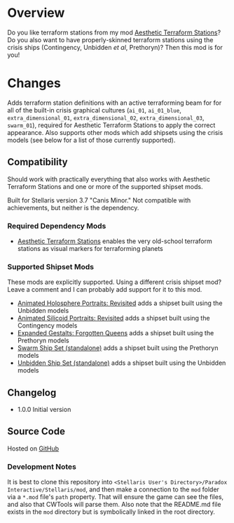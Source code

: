# Overview

Do you like terraform stations from my mod [Aesthetic Terraform Stations](https://steamcommunity.com/sharedfiles/filedetails/?id=2622411084)?  Do you also want to have properly-skinned terraform stations using the crisis ships (Contingency, Unbidden _et al_, Prethoryn)?  Then this mod is for you!

# Changes

Adds terraform station definitions with an active terraforming beam for for all of the built-in crisis graphical cultures (`ai_01`, `ai_01_blue`, `extra_dimensional_01`, `extra_dimensional_02`, `extra_dimensional_03`, `swarm_01`), required for Aesthetic Terraform Stations to apply the correct appearance.  Also supports other mods which add shipsets using the crisis models (see below for a list of those currently supported).

## Compatibility

Should work with practically everything that also works with Aesthetic Terraform Stations and one or more of the supported shipset mods.

Built for Stellaris version 3.7 "Canis Minor."  Not compatible with achievements, but neither is the dependency.

### Required Dependency Mods

* [Aesthetic Terraform Stations](https://steamcommunity.com/sharedfiles/filedetails/?id=2622411084) enables the very old-school terraform stations as visual markers for terraforming planets

### Supported Shipset Mods

These mods are explicitly supported.  Using a different crisis shipset mod?  Leave a comment and I can probably add support for it to this mod.

* [Animated Holosphere Portraits: Revisited](https://steamcommunity.com/sharedfiles/filedetails/?id=2592592503) adds a shipset built using the Unbidden models
* [Animated Silicoid Portraits: Revisited](https://steamcommunity.com/sharedfiles/filedetails/?id=2579736379) adds a shipset built using the Contingency models
* [Expanded Gestalts: Forgotten Queens](https://steamcommunity.com/sharedfiles/filedetails/?id=1715190550) adds a shipset built using the Prethoryn models
* [Swarm Ship Set (standalone)](https://steamcommunity.com/sharedfiles/filedetails/?id=2532923000) adds a shipset built using the Prethoryn models
* [Unbidden Ship Set (standalone)](https://steamcommunity.com/sharedfiles/filedetails/?id=2545935786) adds a shipset built using the Unbidden models

## Changelog

* 1.0.0 Initial version

## Source Code

Hosted on [GitHub](https://github.com/corsairmarks/crisis_shipsets_terraform_station_aesthetic)

### Development Notes

It is best to clone this repository into `<Stellaris User's Directory>/Paradox Interactive/Stellaris/mod`, and then make a connection to the `mod` folder via a `*.mod` file's `path` property.  That will ensure the game can see the files, and also that CWTools will parse them.  Also note that the README.md file exists in the `mod` directory but is symbolically linked in the root directory.